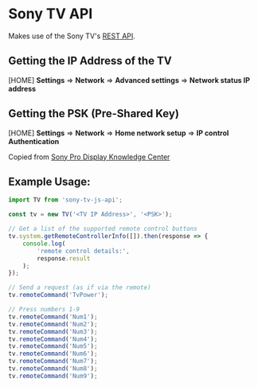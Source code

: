 # Sony TV API

Makes use of the Sony TV's [REST API](https://pro-bravia.sony.net/develop/index.html).

## Getting the IP Address of the TV

[HOME] **Settings** => **Network** => **Advanced settings** => **Network status IP address**

## Getting the PSK (Pre-Shared Key)

[HOME] **Settings** => **Network** => **Home network setup** => **IP control Authentication**

Copied from [Sony Pro Display Knowledge Center](https://pro-bravia.sony.net/develop/integrate/ip-control/#ip-control-authentication)

## Example Usage:

```js
import TV from 'sony-tv-js-api';

const tv = new TV('<TV IP Address>', '<PSK>');

// Get a list of the supported remote control buttons
tv.system.getRemoteControllerInfo([]).then(response => {
    console.log(
        'remote control details:',
        response.result
    );
});

// Send a request (as if via the remote)
tv.remoteCommand('TvPower');

// Press numbers 1-9
tv.remoteCommand('Num1');
tv.remoteCommand('Num2');
tv.remoteCommand('Num3');
tv.remoteCommand('Num4');
tv.remoteCommand('Num5');
tv.remoteCommand('Num6');
tv.remoteCommand('Num7');
tv.remoteCommand('Num8');
tv.remoteCommand('Num9');
```

